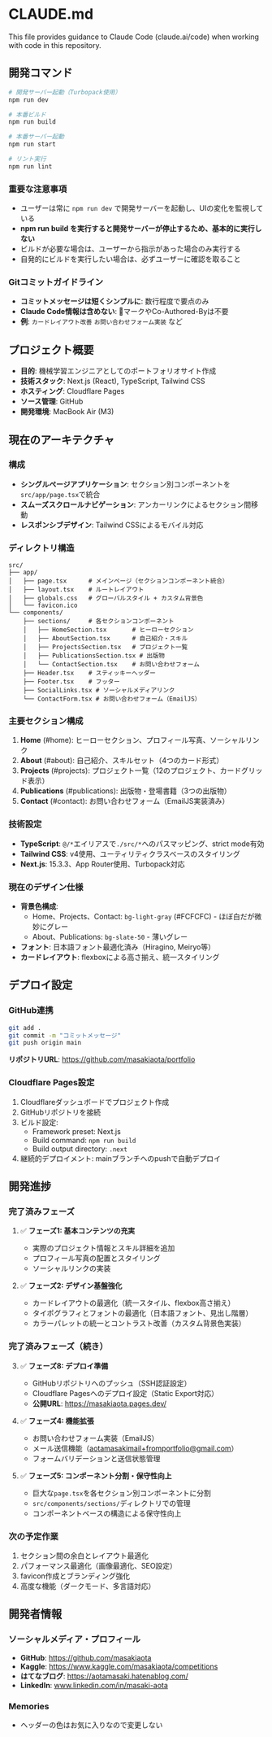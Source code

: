 # CLAUDE.md

This file provides guidance to Claude Code (claude.ai/code) when working with code in this repository.

## 開発コマンド

```bash
# 開発サーバー起動（Turbopack使用）
npm run dev

# 本番ビルド
npm run build

# 本番サーバー起動
npm run start

# リント実行
npm run lint
```

### 重要な注意事項
- ユーザーは常に `npm run dev` で開発サーバーを起動し、UIの変化を監視している
- **npm run build を実行すると開発サーバーが停止するため、基本的に実行しない**
- ビルドが必要な場合は、ユーザーから指示があった場合のみ実行する
- 自発的にビルドを実行したい場合は、必ずユーザーに確認を取ること

### Gitコミットガイドライン
- **コミットメッセージは短くシンプルに**: 数行程度で要点のみ
- **Claude Code情報は含めない**: 🤖マークやCo-Authored-Byは不要
- **例**: `カードレイアウト改善` `お問い合わせフォーム実装` など

## プロジェクト概要

- **目的**: 機械学習エンジニアとしてのポートフォリオサイト作成
- **技術スタック**: Next.js (React), TypeScript, Tailwind CSS
- **ホスティング**: Cloudflare Pages
- **ソース管理**: GitHub
- **開発環境**: MacBook Air (M3)

## 現在のアーキテクチャ

### 構成
- **シングルページアプリケーション**: セクション別コンポーネントを`src/app/page.tsx`で統合
- **スムーズスクロールナビゲーション**: アンカーリンクによるセクション間移動
- **レスポンシブデザイン**: Tailwind CSSによるモバイル対応

### ディレクトリ構造
```
src/
├── app/
│   ├── page.tsx      # メインページ（セクションコンポーネント統合）
│   ├── layout.tsx    # ルートレイアウト
│   ├── globals.css   # グローバルスタイル + カスタム背景色
│   └── favicon.ico
└── components/
    ├── sections/     # 各セクションコンポーネント
    │   ├── HomeSection.tsx       # ヒーローセクション
    │   ├── AboutSection.tsx      # 自己紹介・スキル
    │   ├── ProjectsSection.tsx   # プロジェクト一覧
    │   ├── PublicationsSection.tsx # 出版物
    │   └── ContactSection.tsx    # お問い合わせフォーム
    ├── Header.tsx    # スティッキーヘッダー
    ├── Footer.tsx    # フッター
    ├── SocialLinks.tsx # ソーシャルメディアリンク
    └── ContactForm.tsx # お問い合わせフォーム（EmailJS）
```

### 主要セクション構成
1. **Home** (#home): ヒーローセクション、プロフィール写真、ソーシャルリンク
2. **About** (#about): 自己紹介、スキルセット（4つのカード形式）
3. **Projects** (#projects): プロジェクト一覧（12のプロジェクト、カードグリッド表示）
4. **Publications** (#publications): 出版物・登場書籍（3つの出版物）
5. **Contact** (#contact): お問い合わせフォーム（EmailJS実装済み）

### 技術設定
- **TypeScript**: `@/*`エイリアスで`./src/*`へのパスマッピング、strict mode有効
- **Tailwind CSS**: v4使用、ユーティリティクラスベースのスタイリング
- **Next.js**: 15.3.3、App Router使用、Turbopack対応

### 現在のデザイン仕様
- **背景色構成**:
  - Home、Projects、Contact: `bg-light-gray` (#FCFCFC) - ほぼ白だが微妙にグレー
  - About、Publications: `bg-slate-50` - 薄いグレー
- **フォント**: 日本語フォント最適化済み（Hiragino, Meiryo等）
- **カードレイアウト**: flexboxによる高さ揃え、統一スタイリング

## デプロイ設定

### GitHub連携
```bash
git add .
git commit -m "コミットメッセージ"
git push origin main
```
**リポジトリURL**: https://github.com/masakiaota/portfolio

### Cloudflare Pages設定
1. Cloudflareダッシュボードでプロジェクト作成
2. GitHubリポジトリを接続
3. ビルド設定:
   - Framework preset: Next.js
   - Build command: `npm run build`
   - Build output directory: `.next`
4. 継続的デプロイメント: mainブランチへのpushで自動デプロイ

## 開発進捗

### 完了済みフェーズ
1. ✅ **フェーズ1: 基本コンテンツの充実**
   - 実際のプロジェクト情報とスキル詳細を追加
   - プロフィール写真の配置とスタイリング
   - ソーシャルリンクの実装

2. ✅ **フェーズ2: デザイン基盤強化**
   - カードレイアウトの最適化（統一スタイル、flexbox高さ揃え）
   - タイポグラフィとフォントの最適化（日本語フォント、見出し階層）
   - カラーパレットの統一とコントラスト改善（カスタム背景色実装）

### 完了済みフェーズ（続き）
3. ✅ **フェーズ8: デプロイ準備**
   - GitHubリポジトリへのプッシュ（SSH認証設定）
   - Cloudflare Pagesへのデプロイ設定（Static Export対応）
   - **公開URL**: https://masakiaota.pages.dev/

4. ✅ **フェーズ4: 機能拡張**
   - お問い合わせフォーム実装（EmailJS）
   - メール送信機能（aotamasakimail+fromportfolio@gmail.com）
   - フォームバリデーションと送信状態管理

5. ✅ **フェーズ5: コンポーネント分割・保守性向上**
   - 巨大な`page.tsx`を各セクション別コンポーネントに分割
   - `src/components/sections/`ディレクトリでの管理
   - コンポーネントベースの構造による保守性向上

### 次の予定作業
1. セクション間の余白とレイアウト最適化
2. パフォーマンス最適化（画像最適化、SEO設定）
3. favicon作成とブランディング強化
4. 高度な機能（ダークモード、多言語対応）

## 開発者情報

### ソーシャルメディア・プロフィール
- **GitHub**: https://github.com/masakiaota
- **Kaggle**: https://www.kaggle.com/masakiaota/competitions
- **はてなブログ**: https://aotamasaki.hatenablog.com/
- **LinkedIn**: www.linkedin.com/in/masaki-aota

### Memories
- ヘッダーの色はお気に入りなので変更しない